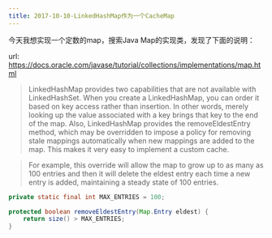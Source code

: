 ```yaml
---
title: 2017-10-10-LinkedHashMap作为一个CacheMap
---
```


今天我想实现一个定数的map，搜索Java Map的实现类，发现了下面的说明：


url: https://docs.oracle.com/javase/tutorial/collections/implementations/map.html


>LinkedHashMap provides two capabilities that are not available with LinkedHashSet. When you create a LinkedHashMap, you can order it based on key access rather than insertion. In other words, merely looking up the value associated with a key brings that key to the end of the map. Also, LinkedHashMap provides the removeEldestEntry method, which may be overridden to impose a policy for removing stale mappings automatically when new mappings are added to the map. This makes it very easy to implement a custom cache.

>For example, this override will allow the map to grow up to as many as 100 entries and then it will delete the eldest entry each time a new entry is added, maintaining a steady state of 100 entries.

```java
private static final int MAX_ENTRIES = 100;

protected boolean removeEldestEntry(Map.Entry eldest) {
    return size() > MAX_ENTRIES;
}
```
